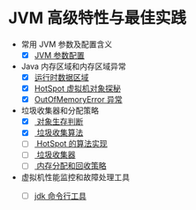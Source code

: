 # JVM 高级特性与最佳实践

+ 常用 JVM 参数及配置含义
    + [x] [JVM 参数配置](DOC/00.jvm-args-config.md)
+ Java 内存区域和内存区域异常
    + [x] [运行时数据区域](DOC/01.runtime-data-region.md)
    + [x] [HotSpot 虚拟机对象探秘](DOC/01.hotspot-vm-object.md)
    + [x] [OutOfMemoryError 异常](DOC/01.hotspot-vm-object.md)
+ 垃圾收集器和分配策略
    + [x] [ 对象生存判断](DOC/02.object-live-or-dead.md)
    + [x] [ 垃圾收集算法](DOC/02.GC-algorithm.md)
    + [ ] [ HotSpot 的算法实现](DOC/02.hotspot-impl.md)
    + [ ] [ 垃圾收集器](DOC/02.xx.md)
    + [ ] [ 内存分配和回收策略](DOC/02.xx.md)
+ 虚拟机性能监控和故障处理工具
    + [ ] [jdk 命令行工具](DOC/03.jdk-cmd.md)

